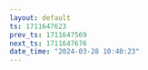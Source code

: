 ```yaml
---
layout: default
ts: 1711647623
prev_ts: 1711647569
next_ts: 1711647676
date_time: "2024-03-28 10:40:23"
---
```

